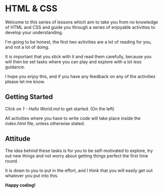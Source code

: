 # HTML & CSS
Welcome to this series of lessons which aim to take you from no knowledge of HTML and CSS and guide you through a series of enjoyable activities to develop your understanding. 

I'm going to be honest, the first two activities are a lot of reading for you, and not a lot of doing. 

It is important that you stick with it and read them carefully, because you will then be set tasks where you can play and explore with a lot less guidance. 

I hope you enjoy this, and if you have any feedback on any of the activities please let me know. 

## Getting Started
Click on *1 - Hello World.md* to get started. (On the left)

All activities where you have to write code will take place inside the *index.html* file, unless otherwise stated. 

## Attitude
The idea behind these tasks is for you to be self-motivated to explore, try out new things and not worry about getting things perfect the first time round. 

It is down to you to put in the effort, and I think that you will easily get out whatever you put into this. 

**Happy coding!**
